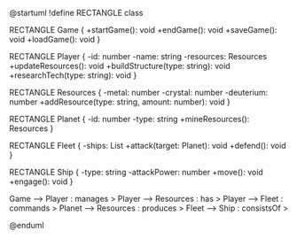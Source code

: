 @startuml
!define RECTANGLE class

RECTANGLE Game {
    +startGame(): void
    +endGame(): void
    +saveGame(): void
    +loadGame(): void
}

RECTANGLE Player {
    -id: number
    -name: string
    -resources: Resources
    +updateResources(): void
    +buildStructure(type: string): void
    +researchTech(type: string): void
}

RECTANGLE Resources {
    -metal: number
    -crystal: number
    -deuterium: number
    +addResource(type: string, amount: number): void
}

RECTANGLE Planet {
    -id: number
    -type: string
    +mineResources(): Resources
}

RECTANGLE Fleet {
    -ships: List<Ship>
    +attack(target: Planet): void
    +defend(): void
}

RECTANGLE Ship {
    -type: string
    -attackPower: number
    +move(): void
    +engage(): void
}

Game --> Player : manages >
Player --> Resources : has >
Player --> Fleet : commands >
Planet --> Resources : produces >
Fleet --> Ship : consistsOf >

@enduml